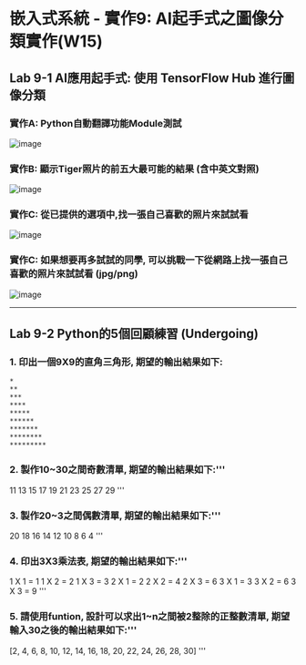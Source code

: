 # 嵌入式系統 - 實作9: AI起手式之圖像分類實作(W15)

## Lab 9-1 AI應用起手式: 使用 TensorFlow Hub 進行圖像分類

### 實作A:  Python自動翻譯功能Module測試

![image](https://user-images.githubusercontent.com/89304181/143725794-ab62e8fd-3b15-4657-a0f0-a6b4b471c802.png)


### 實作B: 顯示Tiger照片的前五大最可能的結果 (含中英文對照)

![image](https://user-images.githubusercontent.com/89304181/143725803-32377cfd-8471-44f7-adbb-4a1f97db45c7.png)

### 實作C: 從已提供的選項中,找一張自己喜歡的照片來試試看

![image](https://user-images.githubusercontent.com/89304181/143725812-cc9a8543-1a02-4ea7-8305-0f3f19e25dbd.png)

### 實作C: 如果想要再多試試的同學, 可以挑戰一下從網路上找一張自己喜歡的照片來試試看 (jpg/png)

![image](https://user-images.githubusercontent.com/89304181/143725818-eaf969c4-c303-4a1d-b0e8-955a7790304b.png)


---

## Lab 9-2 Python的5個回顧練習 (Undergoing)

### 1. 印出一個9X9的直角三角形, 期望的輸出結果如下:

````
*
**
***
****
*****
******
*******
********
*********
````

### 2. 製作10~30之間奇數清單, 期望的輸出結果如下:'''
11
13
15
17
19
21
23
25
27
29
'''



### 3. 製作20~3之間偶數清單, 期望的輸出結果如下:'''
20
18
16
14
12
10
8
6
4
'''



### 4. 印出3X3乘法表, 期望的輸出結果如下:'''
1 X 1 = 1
1 X 2 = 2
1 X 3 = 3
2 X 1 = 2
2 X 2 = 4
2 X 3 = 6
3 X 1 = 3
3 X 2 = 6
3 X 3 = 9
'''

### 5. 請使用funtion, 設計可以求出1~n之間被2整除的正整數清單, 期望輸入30之後的輸出結果如下:'''
[2, 4, 6, 8, 10, 12, 14, 16, 18, 20, 22, 24, 26, 28, 30]
'''

